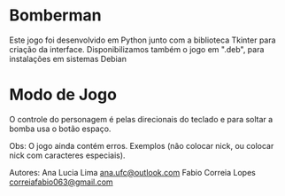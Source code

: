 # Bomberman
Este jogo foi desenvolvido em Python junto com a biblioteca Tkinter para criação da interface. Disponibilizamos também o jogo em ".deb", para instalações em sistemas Debian

# Modo de Jogo
O controle do personagem é pelas direcionais do teclado e para soltar a bomba usa o botão espaço.

Obs: O jogo ainda contém erros. Exemplos (não colocar nick, ou colocar nick com caracteres especiais).

Autores: 
Ana Lucia Lima ana.ufc@outlook.com
Fabio Correia Lopes correiafabio063@gmail.com
